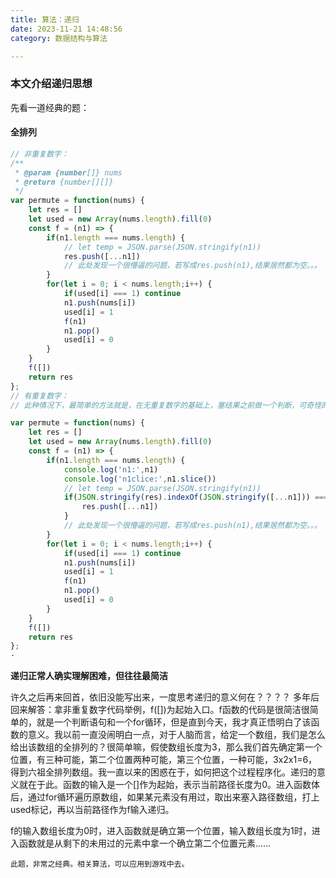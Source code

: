 ```yaml
---
title: 算法：递归
date: 2023-11-21 14:48:56
category: 数据结构与算法

---
```


### 本文介绍递归思想
先看一道经典的题：
#### 全排列

```javascript
// 非重复数字：
/**
 * @param {number[]} nums
 * @return {number[][]}
 */
var permute = function(nums) {
    let res = []
    let used = new Array(nums.length).fill(0)
    const f = (n1) => {
        if(n1.length === nums.length) {
            // let temp = JSON.parse(JSON.stringify(n1))
            res.push([...n1]) 
            // 此处发现一个很懵逼的问题，若写成res.push(n1),结果居然都为空。。。
        }
        for(let i = 0; i < nums.length;i++) {
            if(used[i] === 1) continue
            n1.push(nums[i])
            used[i] = 1
            f(n1)
            n1.pop()
            used[i] = 0
        }
    }
    f([])
    return res
};
// 有重复数字：
// 此种情况下，最简单的方法就是，在无重复数字的基础上，塞结果之前做一个判断，可奇怪的是，一个判断居然超时。。。

var permute = function(nums) {
    let res = []
    let used = new Array(nums.length).fill(0)
    const f = (n1) => {
        if(n1.length === nums.length) {
            console.log('n1:',n1)
            console.log('n1clice:',n1.slice())
            // let temp = JSON.parse(JSON.stringify(n1))
            if(JSON.stringify(res).indexOf(JSON.stringify([...n1])) === -1) {
                res.push([...n1]) 
            }
            // 此处发现一个很懵逼的问题，若写成res.push(n1),结果居然都为空。。。
        }
        for(let i = 0; i < nums.length;i++) {
            if(used[i] === 1) continue
            n1.push(nums[i])
            used[i] = 1
            f(n1)
            n1.pop()
            used[i] = 0
        }
    }
    f([])
    return res
};
·
```
**递归正常人确实理解困难，但往往最简洁**

许久之后再来回首，依旧没能写出来，一度思考递归的意义何在？？？？
多年后回来解答：拿非重复数字代码举例，f([])为起始入口。f函数的代码是很简洁很简单的，就是一个判断语句和一个for循环，但是直到今天，我才真正悟明白了该函数的意义。我以前一直没闹明白一点，对于人脑而言，给定一个数组，我们是怎么给出该数组的全排列的？很简单嘛，假使数组长度为3，那么我们首先确定第一个位置，有三种可能，第二个位置两种可能，第三个位置，一种可能，3x2x1=6，得到六祖全排列数组。我一直以来的困惑在于，如何把这个过程程序化。递归的意义就在于此。函数的输入是一个[]作为起始，表示当前路径长度为0。进入函数体后，通过for循环遍历原数组，如果某元素没有用过，取出来塞入路径数组，打上used标记，再以当前路径作为f输入递归。

f的输入数组长度为0时，进入函数就是确立第一个位置，输入数组长度为1时，进入函数就是从剩下的未用过的元素中拿一个确立第二个位置元素......

`此题，非常之经典。相关算法，可以应用到游戏中去。`